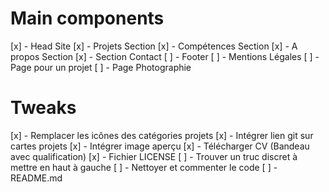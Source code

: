 # Main components

[x] - Head Site
[x] - Projets Section
[x] - Compétences Section
[x] - A propos Section
[x] - Section Contact
[ ] - Footer
[ ] - Mentions Légales
[ ] - Page pour un projet
[ ] - Page Photographie

# Tweaks

[x] - Remplacer les icônes des catégories projets
[x] - Intégrer lien git sur cartes projets
[x] - Intégrer image aperçu
[x] - Télécharger CV (Bandeau avec qualification)
[x] - Fichier LICENSE
[ ] - Trouver un truc discret à mettre en haut à gauche
[ ] - Nettoyer et commenter le code
[ ] - README.md
